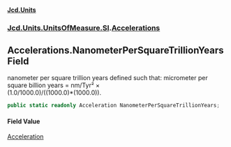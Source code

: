 #### [Jcd.Units](index.md 'index')
### [Jcd.Units.UnitsOfMeasure.SI](Jcd.Units.UnitsOfMeasure.SI.md 'Jcd.Units.UnitsOfMeasure.SI').[Accelerations](Accelerations.md 'Jcd.Units.UnitsOfMeasure.SI.Accelerations')

## Accelerations.NanometerPerSquareTrillionYears Field

nanometer per square trillion years defined such that: micrometer per square billion years = nm/Tyr² ×  
(1.0/1000.0)/((1000.0)*(1000.0)).

```csharp
public static readonly Acceleration NanometerPerSquareTrillionYears;
```

#### Field Value
[Acceleration](Acceleration.md 'Jcd.Units.UnitTypes.Acceleration')